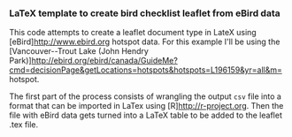 ### LaTeX template to create bird checklist leaflet from eBird data

This code attempts to create a leaflet document type in LateX using
[eBird]<http://www.ebird.org> hotspot data. For this example I'll be 
using the [Vancouver--Trout Lake (John Hendry Park)]<http://ebird.org/ebird/canada/GuideMe?cmd=decisionPage&getLocations=hotspots&hotspots=L196159&yr=all&m=> hotspot.

The first part of the process consists of wrangling the output `csv` file
into a format that can be imported in LaTex using [R]<http://r-project.org>.
Then the file with eBird data gets turned into a LaTeX table to be added to
the leaflet .tex file.


